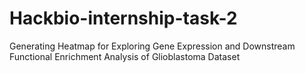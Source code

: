 # Hackbio-internship-task-2
Generating Heatmap for Exploring Gene Expression and Downstream Functional Enrichment Analysis of Glioblastoma Dataset
